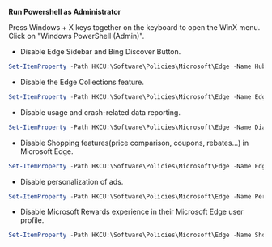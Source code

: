 
**Run Powershell as Administrator**

Press Windows + X keys together on the keyboard to open the WinX menu. Click on "Windows PowerShell (Admin)".

- Disable Edge Sidebar and Bing Discover Button.
```powershell
Set-ItemProperty -Path HKCU:\Software\Policies\Microsoft\Edge -Name HubsSidebarEnabled -Value 0
```
- Disable the Edge Collections feature.
```powershell
Set-ItemProperty -Path HKCU:\Software\Policies\Microsoft\Edge -Name EdgeCollectionsEnabled -Value 0
```
- Disable usage and crash-related data reporting.
```powershell
Set-ItemProperty -Path HKCU:\Software\Policies\Microsoft\Edge -Name DiagnosticData -Value 0
```
- Disable Shopping features(price comparison, coupons, rebates...) in Microsoft Edge.
```powershell
Set-ItemProperty -Path HKCU:\Software\Policies\Microsoft\Edge -Name EdgeShoppingAssistantEnabled -Value 0
```
- Disable personalization of ads.
```powershell
Set-ItemProperty -Path HKCU:\Software\Policies\Microsoft\Edge -Name PersonalizationReportingEnabled -Value 0
```
- Disable Microsoft Rewards experience in their Microsoft Edge user profile.
```powershell
Set-ItemProperty -Path HKCU:\Software\Policies\Microsoft\Edge -Name ShowMicrosoftRewards -Value 0
```